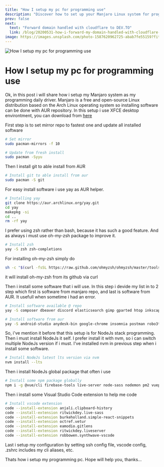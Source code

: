 ```yaml
---
title: "How I setup my pc for programming use"
description: "Discover how to set up your Manjaro Linux system for programming. Follow this guide to install essential software and configure your development environment."
prev: false
next:
  text: "Forward domain handled with cloudflare to DEV.TO"
  link: /blog/20200531-how-i-forward-my-domain-handled-with-cloudflare-to-dev-to
image: https://images.unsplash.com/photo-1587620962725-abab7fe55159?fit=crop&w=800&h=418
---
```


![How I setup my pc for programming use](https://images.unsplash.com/photo-1587620962725-abab7fe55159?fit=crop&w=800&h=418)

# How I setup my pc for programming use

Ok, in this post i will share how i setup my Manjaro system as my programming daily driver. Manjaro is a free and open-source Linux distribution based on the Arch Linux operating system so installing software can be done with AUR repository. In this setup i use XFCE desktop environtment, you can download from [here](https://manjaro.org/download/official/xfce/)

First step is to set mirror repo to fastest one and update all installed software

```bash
# Set mirror
sudo pacman-mirrors -f 10

# Update from fresh install
sudo pacman -Syyu
```

Then I install git to able install from AUR

```bash
# Install git to able install from aur
sudo pacman -S git
```

For easy install software i use yay as AUR helper.

```bash
# Installing yay
git clone https://aur.archlinux.org/yay.git
cd yay
makepkg -si
cd ..
rm -rf yay
```

I prefer using zsh rather than bash, because it has such a good feature. And as always i must use oh-my-zsh package to improve it.

```bash
# Install zsh
yay -S zsh zsh-completions
```

For installing oh-my-zsh simply do

```bash
sh -c "$(curl -fsSL https://raw.github.com/ohmyzsh/ohmyzsh/master/tools/install.sh)"
```

it will install oh-my-zsh from its github via curl

Then i install some software that i will use. In this step i devide my list in to 2 step which first is software from manjaro repo, and last is software from AUR. It usefull when sometime i had an error.

```bash
# Install software available @ repo
yay -S composer dbeaver discord elasticsearch gimp gparted htop inkscape jdk-openjdk jre-openjdk jre-openjdk-headless kdenlive kibana konsole mpv nvm redis screenfetch simplescreenrecorder steam-manjaro ttf-fira-code youtube-dl

# Install software from aur
yay -S android-studio anydesk-bin google-chrome insomnia postman robo3t-bin scrcpy visual-studio-code-bin wps-office xdman zoom
```

So, i've mention it before that this setup is for NodeJs stack programming. Then i must install NodeJs it self. I prefer install it with nvm, so i can switch multiple NodeJs version if i must. I've installed nvm in previous step when i install some software.

```bash
# Install NodeJs latest lts version via nvm
nvm install --lts
```

Then i install NodeJs global package that often i use

```bash
# Install some npm package globally
npm i -g @vue/cli firebase-tools live-server node-sass nodemon pm2 vuepress
```

Then i install some Visual Studio Code extension to help me code

```bash
# Install vscode extension
code --install-extension anjali.clipboard-history
code --install-extension ritwickdey.live-sass
code --install-extension burkeholland.simple-react-snippets
code --install-extension octref.vetur
code --install-extension eamodio.gitlens
code --install-extension ritwickdey.liveserver
code --install-extension robbowen.synthwave-vscode
```

Last i setup my configuration by setting ssh config file, vscode config, .zshrc includes my cli aliases, etc.

Thats how i setup my programming pc. Hope will help you, thanks...
